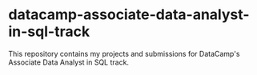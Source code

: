# datacamp-associate-data-analyst-in-sql-track
This repository contains my projects and submissions for DataCamp's Associate Data Analyst in SQL track.

